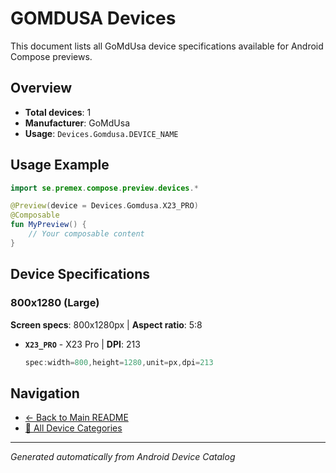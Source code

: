 # GOMDUSA Devices

This document lists all GoMdUsa device specifications available for Android Compose previews.

## Overview

- **Total devices**: 1
- **Manufacturer**: GoMdUsa
- **Usage**: `Devices.Gomdusa.DEVICE_NAME`

## Usage Example

```kotlin
import se.premex.compose.preview.devices.*

@Preview(device = Devices.Gomdusa.X23_PRO)
@Composable
fun MyPreview() {
    // Your composable content
}
```

## Device Specifications

### 800x1280 (Large)

**Screen specs**: 800x1280px | **Aspect ratio**: 5:8

- **`X23_PRO`** - X23 Pro | **DPI**: 213
  ```kotlin
  spec:width=800,height=1280,unit=px,dpi=213
  ```

## Navigation

- [← Back to Main README](../../README.md)
- [📱 All Device Categories](../README.md)

---
*Generated automatically from Android Device Catalog*
